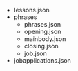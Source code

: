 - lessons.json
- phrases
  - phrases.json
  - opening.json
  - mainbody.json
  - closing.json
  - job.json
- jobapplications.json
